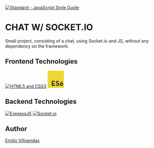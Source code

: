 [![Standard - JavaScript Style Guide](https://img.shields.io/badge/code%20style-standard-brightgreen.svg)](http://standardjs.com/)

# CHAT W/ SOCKET.IO


Small project, consisting of a chat, using Socket.io and JS, without any dependency on the framework.

## Frontend Technologies

[![HTML5 and CSS3](https://github.com/FransLopez/logo-images/blob/master/logos/html5andcss3.png)](http://www.w3.org/) 
[![ES6](https://github.com/MarioTerron/logo-images/blob/master/logos/es6.png)](http://www.ecma-international.org/ecma-262/6.0/) 

## Backend Technologies

[![ExpressJS](https://github.com/MarioTerron/logo-images/blob/master/logos/expressjs.png)](http://expressjs.com///)
[![Socket.io](https://socket.io/assets/img/logo.svg)](https://socket.io/)

## Author
[Emilio Villuendas](https://www.github.com/emiliovillu)